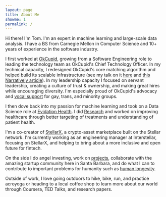 ```yaml
---
layout: page
title: About Me
showme: 1
permalink: /
---
```

Hi there! I'm Tom. I'm an expert in machine learning and large-scale data analysis. I have a BS from Carnegie Mellon in Computer Science and 10+ years of experience in the software industry.

I first worked at [OkCupid](https://www.okcupid.com), growing from a Software Engineering role to leading the technology team as OkCupid's Chief Technology Officer. In my technical capacity, I redesigned OkCupid's core matching algorithm and helped build its scalable infrastructure (see my talk on it [here](http://www.youtube.com/watch?v=Vx6cWL4vIvU) and [this Narratively article](http://narrative.ly/the-code-of-love/)).  In my leadership capacity I focused on servant leadership, creating a culture of trust & ownership, and making great hires while encouraging diversity. I'm especially proud of OkCupid's advocacy and [vocal support](http://time.com/44531/okcupid-firefox-mozilla-gay-rights/) for gay, trans, and minority groups.

I then dove back into my passion for machine learning and took on a Data Science role at [Evidation Health](http://www.evidation.com/). I did [Research]({{site.baseurl}}/research/) and worked on improving healthcare through better targeting of treatments and understanding of patient health.

I'm a co-creator of [StellarX](https://www.stellarx.com), a crypto-asset marketplace built on the Stellar network. I'm currently working as an engineering manager at Interstellar, focusing on StellarX, and helping to bring about a more inclusive and open future for fintech.

On the side I do angel investing, work on [projects]({{site.baseurl}}/projects/), collaborate with the amazing startup community here in Santa Barbara, and do what I can to contribute to important problems for humanity such as [human longevity]({{site.baseurl}}/longevity-research-overview/).

Outside of work, I love going outdoors to hike, bike, run, and practice acroyoga or heading to a local coffee shop to learn more about our world through Coursera, TED Talks, and research papers.
